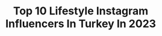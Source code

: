 ---
title: Top 10 Lifestyle Instagram Influencers In Turkey In 2023
description: >-
  Find top lifestyle Instagram influencers in Turkey in 2023. Most popular hashtags: #travel #ig #outfitoftheday.
platform: Instagram
hits: 634
text_top: Analyze the top-rated Instagram profiles on inBeat.
text_bottom: Our database holds 634 Instagram influencers like this in Turkey for you to contact.
profiles:
  - username: "monicaawidy"
    fullname: >-
      Monica Ayu W 📍 SIDOARJO
    bio: >-
      ✨ Beauty | Food | Lifestyle 📱 Tiktok : monicaayuww 🧑‍💻 @nyehatpol | @selerakini 📣 business inq? Dm or 👇🏻 📩 monicaayuwidyani08@gmail.com
    location: "Turkey"
    followers: 4443
    engagement: 864
    commentsToLikes: 0.033954
    id: ckf5mxv9rvuxm0j23k5swcw7u
    verified: false
    hashtags: "#youngleaders, #matchamuhunters, #sepatucatscewek, #serumacne"
  - username: "iamrxngh"
    fullname: >-
      R O X A N N A
    bio: >-
      Travel | Youtube | Lifestyle Mine💍 @sepy.ak Ad : @roxana.ads 📥
    location: "Turkey"
    followers: 2407735
    engagement: 938
    commentsToLikes: 0.013647
    id: ck9wiyr0j4iob0j78bnmw90qi
    verified: false
    hashtags: "#fashion, #explore, #love, #style"
  - username: "gzonemag"
    fullname: >-
      GZONE MAGAZINE
    bio: >-
      Türkiye'nin en sevilen gökkuşağı içerik ve eğlence markası.Turkey's favorite rainbow lifestyle/culture and entertainment brand
    location: "Turkey"
    followers: 62114
    engagement: 209
    commentsToLikes: 0.033682
    id: ck5q04qee48nw0i1113wvaiqw
    verified: false
    hashtags: "#lgbti, #lgbt, #gzone, #ourpride"
  - username: "elvin"
    fullname: >-
      Elvin Levinler 🌈
    bio: >-
      ◛ elvin@thedigitalnomads.co ➵ London┆Istanbul┆Datça ♡ motivation • yoga • healthy • food • reels #travel #lifestyle #storyteller #reels ✩ new video
    location: "Turkey"
    followers: 1185764
    engagement: 120
    commentsToLikes: 0.016211
    id: ck15uwgu4ou830i19ej5guzkx
    verified: true
    hashtags: "#relatable, #yogapractice, #trendingreels, #mymarks"
  - username: "sebibebi"
    fullname: >-
      Sebile Ölmez ®
    bio: >-
      Beauty Guru Lifestyle Mom Founder @soflycosmetics pr@sebibebi.com 🇹🇷Turkiye
    location: "Turkey"
    followers: 603884
    engagement: 89
    commentsToLikes: 0.021709
    id: ck139k7iqlpsm0i19j7cogmhv
    verified: true
    hashtags: "#birthdayparty, #reklama, #outfitcheck, #unboxing"
  - username: "dilekstudzinski"
    fullname: >-
      Dilek Oluklu Studzinski
    bio: >-
      •lifestyle •ootd •trendyplaces Silicon Valley, CA 🌴🇺🇸 dilekstudzinski@gmail.com💌 Shop my IG outfits ✨👇
    location: "Turkey"
    followers: 108369
    engagement: 195
    commentsToLikes: 0.406161
    id: ck15t35qog44s0i19hp31whxy
    verified: false
    hashtags: "#zarawoman, #snkrskickcheck, #liketoknowit, #bloggerstyle"
  - username: "evrimertekin"
    fullname: >-
      Evrim Ertekin Ergün 🌿
    bio: >-
      Nature | Travel | Lifestyle Wanderlust ✈︎ Gezgin Gazetesi Köşe Yazarı ✍︎ Yuvacık köşe yazısı için⇩
    location: "Turkey"
    followers: 20739
    engagement: 643
    commentsToLikes: 0.286789
    id: ckaow60vj7kj30i78yy87i76d
    verified: false
    hashtags: "#photooftheday, #goturkey, #geziyoruz, #wanderlust"
  - username: "busrayurtgul"
    fullname: >-
      Büşra Yurtgül Neziroğluları
    bio: >-
      Lifestyle, Fashion, Beauty Contact: busrayurtgul@gmail.com Based in Istanbul, TR🖤
    location: "Turkey"
    followers: 261837
    engagement: 345
    commentsToLikes: 0.010551
    id: ck139k5xplpjy0i19x6soai4b
    verified: false
    hashtags: "#morewithless, #zentamtur, #zenp, #modernkad"
  - username: "littlenomadic_girl"
    fullname: >-
      İpek Yalçın 🧿
    bio: >-
      📍Bulgaria🇧🇬 Turkey🇹🇷 ♾ Travel | LifeStyle | Gym >>Do small things with great love 💫 •Wanderlust 👣🎒🌎 #grateful #happy #free 🌻 H a p p y W i f e💍
    location: "Turkey"
    followers: 18051
    engagement: 1005
    commentsToLikes: 0.045473
    id: ck13bwa9wxg090i19i24gzfax
    verified: false
    hashtags: "#tbt, #ig, #aniyakala, #igtravel"
  - username: "damlakalaycik"
    fullname: >-
      Damla Kalaycık Dedeoğlu
    bio: >-
      Hamburg | İstanbul ITU Physics Engineering 👩🏼‍🎓 Fashion | Beauty | Lifestyle | Travel Business Inquiry: damlakalaycik@hotmail.com
    location: "Turkey"
    followers: 375132
    engagement: 347
    commentsToLikes: 0.065799
    id: ck55oh3n78c8l0i11a5it2m81
    verified: false
    hashtags: "#winterwonderland, #matchalatte"
---